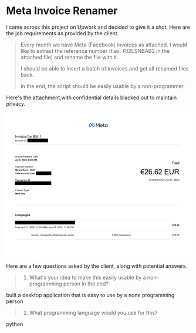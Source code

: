 # Meta Invoice Renamer

I came across this project on Upwork and decided to give it a shot. Here are the job requirements as provided by the client.

> Every month we have Meta (Facebook) invoices as attached. I would like to extract the reference number (f.ex. PJ2LSNBAB2 in the attached file) and rename the file with it.
>
> I should be able to insert a batch of invoices and get all renamed files back.
>
> In the end, the script should be easily usable by a non-programmer.

Here's the attachment,with confidential details blacked out to maintain privacy.

![a sample meta invoice provided by client](https://raw.githubusercontent.com/Kavishna/meta-invoice-renamer/main/meta_invoice.png)

Here are a few questions asked by the client, along with potential answers.

> 1.  What's your idea to make this easily usable by a non-programming person in the end?

built a desktop application that is easy to use by a none programming person

> 2.  What programming language would you use for this?

python
